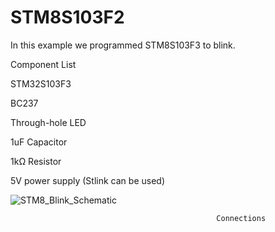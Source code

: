 # STM8S103F2

In this example we programmed STM8S103F3 to blink.



Component List

STM32S103F3

BC237

Through-hole LED

1uF Capacitor

1kΩ Resistor

5V power supply (Stlink can be used)

![STM8_Blink_Schematic](https://user-images.githubusercontent.com/63069506/101988578-8a29c700-3cab-11eb-9679-e9ff44c97c99.jpg)

                                                  Connections





